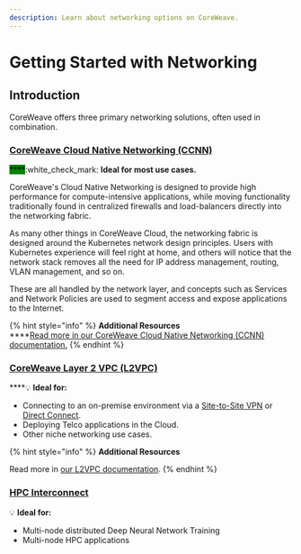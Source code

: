 ```yaml
---
description: Learn about networking options on CoreWeave.
---
```


# Getting Started with Networking

## Introduction

CoreWeave offers three primary networking solutions, often used in combination.

### [CoreWeave Cloud Native Networking (CCNN)](../coreweave-kubernetes/networking/coreweave-cloud-native-networking-ccnn.md)

<mark style="background-color:green;">****</mark>:white\_check\_mark: **Ideal for most use cases.**

CoreWeave's Cloud Native Networking is designed to provide high performance for compute-intensive applications, while moving functionality traditionally found in centralized firewalls and load-balancers directly into the networking fabric.

As many other things in CoreWeave Cloud, the networking fabric is designed around the Kubernetes network design principles. Users with Kubernetes experience will feel right at home, and others will notice that the network stack removes all the need for IP address management, routing, VLAN management, and so on.

These are all handled by the network layer, and concepts such as Services and Network Policies are used to segment access and expose applications to the Internet.

{% hint style="info" %}
**Additional Resources**\
****[Read more in our CoreWeave Cloud Native Networking (CCNN) documentation.](../coreweave-kubernetes/networking/coreweave-cloud-native-networking-ccnn.md)
{% endhint %}

### [CoreWeave Layer 2 VPC (L2VPC)](../coreweave-kubernetes/networking/layer-2-vpc-l2vpc/)

****:bulb: **Ideal for:**

* Connecting to an on-premise environment via a [Site-to-Site VPN](getting-started-with-networking.md#site-to-site-vpn) or [Direct Connect](../coreweave-kubernetes/networking/site-to-site-connections/direct-connections.md).
* Deploying Telco applications in the Cloud.
* Other niche networking use cases.

{% hint style="info" %}
**Additional Resources**

Read more in [our L2VPC documentation](../coreweave-kubernetes/networking/layer-2-vpc-l2vpc/).
{% endhint %}

### ****[**HPC Interconnect**](getting-started-with-networking.md#undefined)****

:bulb: **Ideal for:**

* Multi-node distributed Deep Neural Network Training
* Multi-node HPC applications
